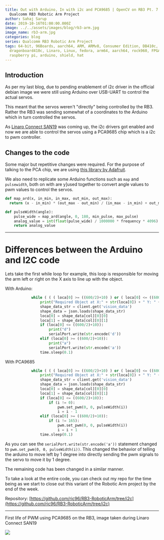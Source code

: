 ```yaml
---
title: Out with Arduino, In with i2c and PCA9685 | OpenCV on RB3 Pt. 7 |
  Qualcomm RB3 Robotic Arm Project
author: Sahaj Sarup
date: 2019-10-16T01:00:00.000Z
image: ../../assets/images/blog/rb3-arm.jpg
image_name: rb3-arm.jpg
categories: blog
series: Qualcomm RB3 Robotic Arm Project
tags: 64-bit, 96Boards, aarch64, ARM, ARMv8, Consumer Edition, DB410c,
  dragonboard410c, Linaro, Linux, fedora, arm64, aarch64, rock960, FPGA,
  raspberry pi, arduino, shield, hat
---
```


## Introduction

As per my last blog, due to pending enablement of i2c driver in the official debian image we were still using Arduino over USB-UART to control the actual servos.

This meant that the servos weren't "directly" being controlled by the RB3. Rather the RB3 was sending somewhat of a coordinates to the Arduino which in turn controlled the servos.

As [Linaro Connect SAN19](https://connect.linaro.org/resources/san19/) was coming up, the i2c drivers got enabled and now we are able to control the servos using a PCA9685 chip which is a i2c to pwm controller.

## Changes to the code

Some major but repetitive changes were required. For the purpose of talking to the PCA chip, we are using [this library by Adafruit](https://github.com/adafruit/Adafruit_Python_PCA9685).

We also need to replicate some Arduino functions such as `map` and `pulsewidth`, both on with are y]used together to convert angle values to pwm values to control the servos.

```python
def map_ard(x, in_min, in_max, out_min, out_max):
  return (x - in_min) * (out_max - out_min) / (in_max - in_min) + out_min

def pulseWidth(angle):
    pulse_wide = map_ard(angle, 0, 180, min_pulse, max_pulse)
    analog_value = int(float(pulse_wide) / 1000000 * frequency * 4096)
    return analog_value
```

***

# Differences between the Arduino and I2C code

Lets take the first while loop for example, this loop is responsible for moving the arm left or right on the X axis to line up with the object.

With Arduino:
```python
            while ( ( ( loca[0] >= ((600/2)+10) ) or ( loca[0] <= ((600/2)-10) ) ) ):
                print("Required Object at X:" + str(loca[0]) + " Y: " + str(loca[1]))
                shape_data_str = client.get('vision_data')
                shape_data = json.loads(shape_data_str)
                loca[0] = shape_data[col][0][0]
                loca[1] = shape_data[col][0][1]
                if (loca[0] <= ((600/2)+10)):
                    print("d")
                    serialPort.write(str.encode('d'))
                elif (loca[0] >= ((600/2)+10)):
                    print("a")
                    serialPort.write(str.encode('a'))
                time.sleep(0.1)
```

With PCA9685
```python
            while ( ( ( loca[0] >= ((600/2)+10) ) or ( loca[0] <= ((600/2)-10) ) ) ):
                print("Required Object at X:" + str(loca[0]) + " Y: " + str(loca[1]))
                shape_data_str = client.get('vision_data')
                shape_data = json.loads(shape_data_str)
                loca[0] = shape_data[col][0][0]
                loca[1] = shape_data[col][0][1]
                if (loca[0] <= ((600/2)+10)):
                    if (i != 0):
                        pwm.set_pwm(0, 0, pulseWidth(i))
                        i = i - 1
                elif (loca[0] >= ((600/2)+10)):
                    if (i != 165):
                        pwm.set_pwm(0, 0, pulseWidth(i))
                        i = i + 1
                time.sleep(0.1)
```

As you can see the `serialPort.write(str.encode('a'))` statement changed to `pwm.set_pwm(0, 0, pulseWidth(i))`. This changed the behavior of telling the arduino to move left by 1 degree into directly sending the pwm signals to the servo to move it by 1 degree.

The remaining code has been changed in a similar manner.

To take a look at the entire code, you can check out my repo for the time being as we start to close out this variant of the Robotic Arm project by the end of the week.

Repository: [https://github.com/ric96/RB3-RoboticArm/tree/i2c](https://github.com/ric96/RB3-RoboticArm/tree/i2c)

***

First life of PWM using PCA9685 on the RB3, image taken during Linaro Connect SAN19

![](https://i.imgur.com/bB8DKxm.jpg)
